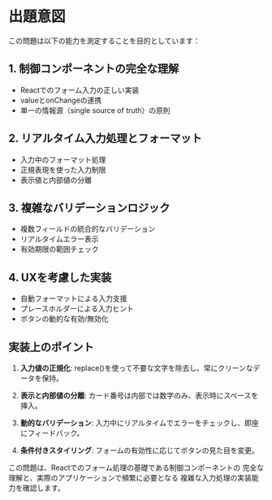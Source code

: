 # 出題意図

この問題は以下の能力を測定することを目的としています：

## 1. 制御コンポーネントの完全な理解
- Reactでのフォーム入力の正しい実装
- valueとonChangeの連携
- 単一の情報源（single source of truth）の原則

## 2. リアルタイム入力処理とフォーマット
- 入力中のフォーマット処理
- 正規表現を使った入力制限
- 表示値と内部値の分離

## 3. 複雑なバリデーションロジック
- 複数フィールドの統合的なバリデーション
- リアルタイムエラー表示
- 有効期限の範囲チェック

## 4. UXを考慮した実装
- 自動フォーマットによる入力支援
- プレースホルダーによる入力ヒント
- ボタンの動的な有効/無効化

## 実装上のポイント

1. **入力値の正規化**: replace()を使って不要な文字を除去し、常にクリーンなデータを保持。

2. **表示と内部値の分離**: カード番号は内部では数字のみ、表示時にスペースを挿入。

3. **動的なバリデーション**: 入力中にリアルタイムでエラーをチェックし、即座にフィードバック。

4. **条件付きスタイリング**: フォームの有効性に応じてボタンの見た目を変更。

この問題は、Reactでのフォーム処理の基礎である制御コンポーネントの
完全な理解と、実際のアプリケーションで頻繁に必要となる
複雑な入力処理の実装能力を確認します。